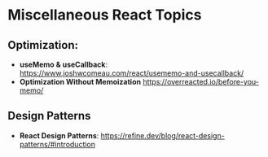 # Miscellaneous React Topics

## Optimization:
- **useMemo & useCallback**: https://www.joshwcomeau.com/react/usememo-and-usecallback/
- **Optimization Without Memoization** https://overreacted.io/before-you-memo/

## Design Patterns
- **React Design Patterns**: https://refine.dev/blog/react-design-patterns/#introduction
